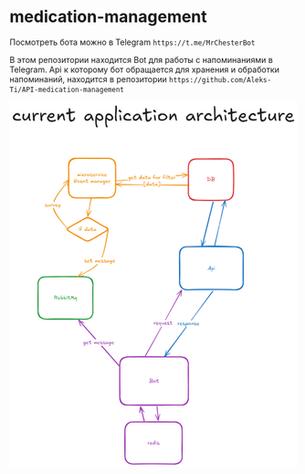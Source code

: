 # medication-management

Посмотреть бота можно в Telegram `https://t.me/MrChesterBot`

В этом репозитории находится Bot для работы с напоминаниями в Telegram.
Api к которому бот обращается для хранения и обработки напоминаний, находится в репозитории `https://github.com/Aleks-Ti/API-medication-management`

![Схема приложения](./image/architecture.png)
